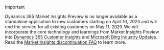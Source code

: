 > [!IMPORTANT]
> Dynamics 365 Market Insights Preview is no longer available as a standalone application to new customers starting on April 10, 2020 and will end the service for all existing customers on May 11, 2020. We will incorporate the core technology and learnings from Market Insights Preview into [Dynamics 365 Customer Insights](https://dynamics.microsoft.com/ai/customer-insights/) and [Microsoft Bing Industry Updates](https://newspro.microsoft.com/baw/homepage). Read the [Market Insights discontinuation FAQ](../market-insights/eos-faq.md) to learn more.